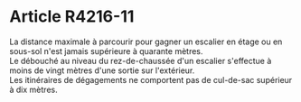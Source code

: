 # Article R4216-11

  
La distance maximale à parcourir pour gagner un escalier en étage ou en sous-sol n'est jamais supérieure à quarante mètres.   
Le débouché au niveau du rez-de-chaussée d'un escalier s'effectue à moins de vingt mètres d'une sortie sur l'extérieur.   
Les itinéraires de dégagements ne comportent pas de cul-de-sac supérieur à dix mètres.